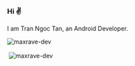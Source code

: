 ### Hi ✌️
I am Tran Ngoc Tan, an Android Developer.<br/>
<p align="left"> <img src="https://komarev.com/ghpvc/?username=TanBeat282&label=Profile%20views&color=0e75b6&style=flat" alt="maxrave-dev" /> </p>
<p>&nbsp;<img align="center" src="https://github-readme-stats.vercel.app/api?username=TanBeat282&show_icons=true&locale=en" alt="maxrave-dev" /></p>
